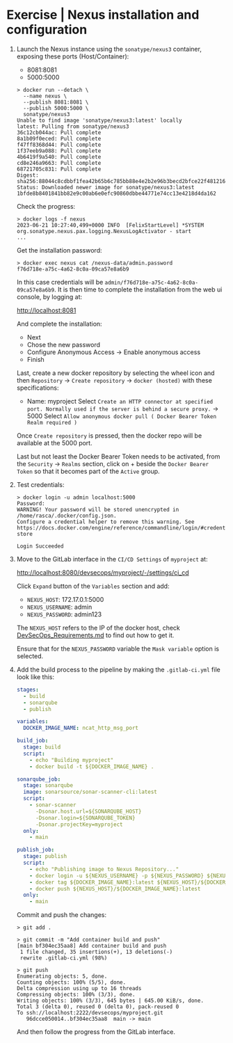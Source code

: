 # Exercise | Nexus installation and configuration

1. Launch the Nexus instance using the `sonatype/nexus3` container, exposing
   these ports (Host/Container):
   - 8081:8081
   - 5000:5000

   ```console
   > docker run --detach \
     --name nexus \
     --publish 8081:8081 \
     --publish 5000:5000 \
     sonatype/nexus3
   Unable to find image 'sonatype/nexus3:latest' locally
   latest: Pulling from sonatype/nexus3
   36c12cb044ac: Pull complete 
   8a1b09f0eced: Pull complete 
   f47ff8368d44: Pull complete 
   1f37eeb9a088: Pull complete 
   4b6419f9a540: Pull complete 
   cd8e246a9663: Pull complete 
   68721705c831: Pull complete 
   Digest: sha256:88044c8cdbbf1fea42b65b6c785bb88e4e2b2e96b3becd2bfce22f481216a951
   Status: Downloaded newer image for sonatype/nexus3:latest
   1bfde8b8401841bb82e9c00ab6e0efc90860dbbe44771e74cc13e4218d4da162
   ```

   Check the progress:

   ```console
   > docker logs -f nexus
   2023-06-21 10:27:40,499+0000 INFO  [FelixStartLevel] *SYSTEM org.sonatype.nexus.pax.logging.NexusLogActivator - start
   ...
   ```

   Get the installation password:

   ```console
   > docker exec nexus cat /nexus-data/admin.password
   f76d718e-a75c-4a62-8c0a-09ca57e8a6b9
   ```

   In this case credentials will be `admin/f76d718e-a75c-4a62-8c0a-09ca57e8a6b9`.
   It is then time to complete the installation from the web ui console, by logging at:

   [http://localhost:8081](http://localhost:8081)

   And complete the installation:

   - Next
   - Chose the new password
   - Configure Anonymous Access -> Enable anonymous access
   - Finish

   Last, create a new docker repository by selecting the wheel icon and then
   `Repository` -> `Create repository` -> `docker (hosted)` with these
   specifications:

   - Name: myproject
     Select `Create an HTTP connector at specified port. Normally used if the server is behind a secure proxy.` -> 5000
     Select `Allow anonymous docker pull ( Docker Bearer Token Realm required )`

   Once `Create repository` is pressed, then the docker repo will be available at
   the 5000 port.

   Last but not least the Docker Bearer Token needs to be activated, from the
   `Security` -> `Realms` section, click on + beside the `Docker Bearer Token` 
   so that it becomes part of the `Active` group.

2. Test credentials:

   ```console
   > docker login -u admin localhost:5000
   Password: 
   WARNING! Your password will be stored unencrypted in /home/rasca/.docker/config.json.
   Configure a credential helper to remove this warning. See
   https://docs.docker.com/engine/reference/commandline/login/#credentials-store
   
   Login Succeeded
   ```

3. Move to the GitLab interface in the `CI/CD Settings` of `myproject` at:

   [http://localhost:8080/devsecops/myproject/-/settings/ci_cd](http://localhost:8080/devsecops/myproject/-/settings/ci_cd)

   Click `Expand` button of the `Variables` section and add:

   - `NEXUS_HOST`: 172.17.0.1:5000
   - `NEXUS_USERNAME`: admin
   - `NEXUS_PASSWORD`: admin123

   The `NEXUS_HOST` refers to the IP of the docker host, check
   [DevSecOps_Requirements.md](DevSecOps_Requirements.md) to find out how to get it.

   Ensure that for the `NEXUS_PASSWORD` variable the `Mask variable` option is
   selected.

4. Add the build process to the pipeline by making the `.gitlab-ci.yml` file look
   like this:

   ```yaml
   stages:
     - build
     - sonarqube
     - publish
   
   variables:
     DOCKER_IMAGE_NAME: ncat_http_msg_port
   
   build_job:
     stage: build
     script:
       - echo "Building myproject"
       - docker build -t ${DOCKER_IMAGE_NAME} .
   
   sonarqube_job:
     stage: sonarqube
     image: sonarsource/sonar-scanner-cli:latest
     script:
       - sonar-scanner
         -Dsonar.host.url=${SONARQUBE_HOST}
         -Dsonar.login=${SONARQUBE_TOKEN}
         -Dsonar.projectKey=myproject
     only:
       - main
   
   publish_job:
     stage: publish
     script:
       - echo "Publishing image to Nexus Repository..."
       - docker login -u ${NEXUS_USERNAME} -p ${NEXUS_PASSWORD} ${NEXUS_HOST}
       - docker tag ${DOCKER_IMAGE_NAME}:latest ${NEXUS_HOST}/${DOCKER_IMAGE_NAME}:latest
       - docker push ${NEXUS_HOST}/${DOCKER_IMAGE_NAME}:latest
     only:
       - main
   ```

   Commit and push the changes:

   ```console
   > git add .

   > git commit -m "Add container build and push"
   [main bf304ec35aa8] Add container build and push
    1 file changed, 35 insertions(+), 13 deletions(-)
    rewrite .gitlab-ci.yml (98%)

   > git push
   Enumerating objects: 5, done.
   Counting objects: 100% (5/5), done.
   Delta compression using up to 16 threads
   Compressing objects: 100% (3/3), done.
   Writing objects: 100% (3/3), 645 bytes | 645.00 KiB/s, done.
   Total 3 (delta 0), reused 0 (delta 0), pack-reused 0
   To ssh://localhost:2222/devsecops/myproject.git
      96dcce050014..bf304ec35aa8  main -> main
   ```

   And then follow the progress from the GitLab interface.
